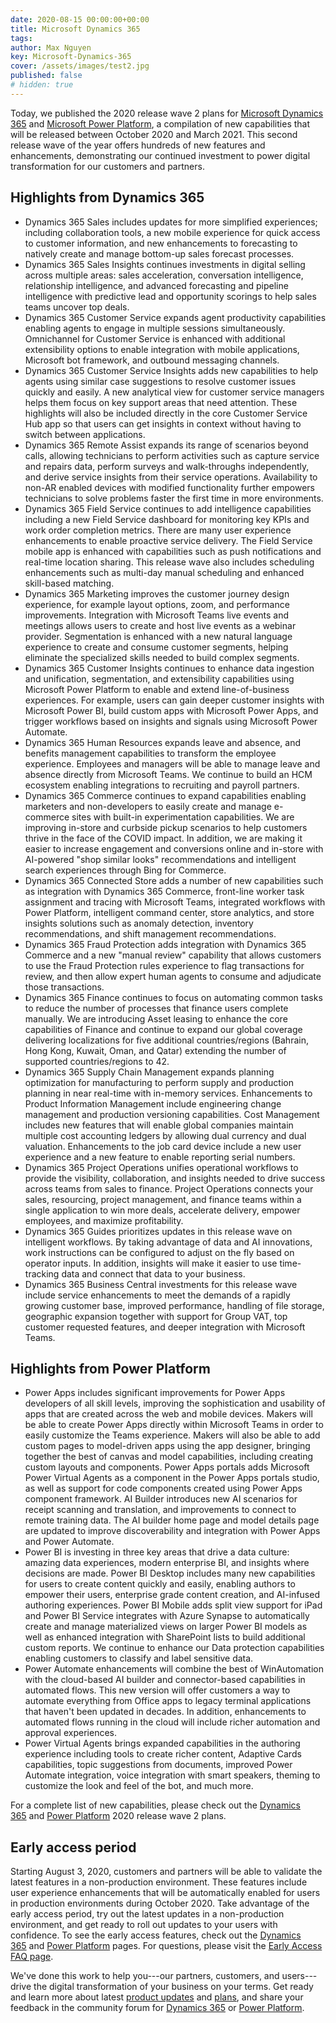 ```yaml
---
date: 2020-08-15 00:00:00+00:00
title: Microsoft Dynamics 365
tags:
author: Max Nguyen
key: Microsoft-Dynamics-365
cover: /assets/images/test2.jpg
published: false
# hidden: true
---
```


Today, we published the 2020 release wave 2 plans for [Microsoft Dynamics 365](https://aka.ms/Dynamics365Wave2ReleasePlan) and [Microsoft Power Platform](https://aka.ms/PowerPlatformWave2ReleasePlan), a compilation of new capabilities that will be released between October 2020 and March 2021. This second release wave of the year offers hundreds of new features and enhancements, demonstrating our continued investment to power digital transformation for our customers and partners.

Highlights from Dynamics 365
----------------------------

-   Dynamics 365 Sales includes updates for more simplified experiences; including collaboration tools, a new mobile experience for quick access to customer information, and new enhancements to forecasting to natively create and manage bottom-up sales forecast processes.
-   Dynamics 365 Sales Insights continues investments in digital selling across multiple areas: sales acceleration, conversation intelligence, relationship intelligence, and advanced forecasting and pipeline intelligence with predictive lead and opportunity scorings to help sales teams uncover top deals.
-   Dynamics 365 Customer Service expands agent productivity capabilities enabling agents to engage in multiple sessions simultaneously. Omnichannel for Customer Service is enhanced with additional extensibility options to enable integration with mobile applications, Microsoft bot framework, and outbound messaging channels.
-   Dynamics 365 Customer Service Insights adds new capabilities to help agents using similar case suggestions to resolve customer issues quickly and easily. A new analytical view for customer service managers helps them focus on key support areas that need attention. These highlights will also be included directly in the core Customer Service Hub app so that users can get insights in context without having to switch between applications.
-   Dynamics 365 Remote Assist expands its range of scenarios beyond calls, allowing technicians to perform activities such as capture service and repairs data, perform surveys and walk-throughs independently, and derive service insights from their service operations. Availability to non-AR enabled devices with modified functionality further empowers technicians to solve problems faster the first time in more environments.
-   Dynamics 365 Field Service continues to add intelligence capabilities including a new Field Service dashboard for monitoring key KPIs and work order completion metrics. There are many user experience enhancements to enable proactive service delivery. The Field Service mobile app is enhanced with capabilities such as push notifications and real-time location sharing. This release wave also includes scheduling enhancements such as multi-day manual scheduling and enhanced skill-based matching.
-   Dynamics 365 Marketing improves the customer journey design experience, for example layout options, zoom, and performance improvements. Integration with Microsoft Teams live events and meetings allows users to create and host live events as a webinar provider. Segmentation is enhanced with a new natural language experience to create and consume customer segments, helping eliminate the specialized skills needed to build complex segments.
-   Dynamics 365 Customer Insights continues to enhance data ingestion and unification, segmentation, and extensibility capabilities using Microsoft Power Platform to enable and extend line-of-business experiences. For example, users can gain deeper customer insights with Microsoft Power BI, build custom apps with Microsoft Power Apps, and trigger workflows based on insights and signals using Microsoft Power Automate.
-   Dynamics 365 Human Resources expands leave and absence, and benefits management capabilities to transform the employee experience. Employees and managers will be able to manage leave and absence directly from Microsoft Teams. We continue to build an HCM ecosystem enabling integrations to recruiting and payroll partners.
-   Dynamics 365 Commerce continues to expand capabilities enabling marketers and non-developers to easily create and manage e-commerce sites with built-in experimentation capabilities. We are improving in-store and curbside pickup scenarios to help customers thrive in the face of the COVID impact. In addition, we are making it easier to increase engagement and conversions online and in-store with AI-powered "shop similar looks" recommendations and intelligent search experiences through Bing for Commerce.
-   Dynamics 365 Connected Store adds a number of new capabilities such as integration with Dynamics 365 Commerce, front-line worker task assignment and tracing with Microsoft Teams, integrated workflows with Power Platform, intelligent command center, store analytics, and store insights solutions such as anomaly detection, inventory recommendations, and shift management recommendations.
-   Dynamics 365 Fraud Protection adds integration with Dynamics 365 Commerce and a new "manual review" capability that allows customers to use the Fraud Protection rules experience to flag transactions for review, and then allow expert human agents to consume and adjudicate those transactions.
-   Dynamics 365 Finance continues to focus on automating common tasks to reduce the number of processes that finance users complete manually. We are introducing Asset leasing to enhance the core capabilities of Finance and continue to expand our global coverage delivering localizations for five additional countries/regions (Bahrain, Hong Kong, Kuwait, Oman, and Qatar) extending the number of supported countries/regions to 42.
-   Dynamics 365 Supply Chain Management expands planning optimization for manufacturing to perform supply and production planning in near real-time with in-memory services. Enhancements to Product Information Management include engineering change management and production versioning capabilities. Cost Management includes new features that will enable global companies maintain multiple cost accounting ledgers by allowing dual currency and dual valuation. Enhancements to the job card device include a new user experience and a new feature to enable reporting serial numbers.
-   Dynamics 365 Project Operations unifies operational workflows to provide the visibility, collaboration, and insights needed to drive success across teams from sales to finance. Project Operations connects your sales, resourcing, project management, and finance teams within a single application to win more deals, accelerate delivery, empower employees, and maximize profitability.
-   Dynamics 365 Guides prioritizes updates in this release wave on intelligent workflows. By taking advantage of data and AI innovations, work instructions can be configured to adjust on the fly based on operator inputs. In addition, insights will make it easier to use time-tracking data and connect that data to your business.
-   Dynamics 365 Business Central investments for this release wave include service enhancements to meet the demands of a rapidly growing customer base, improved performance, handling of file storage, geographic expansion together with support for Group VAT, top customer requested features, and deeper integration with Microsoft Teams.

Highlights from Power Platform
------------------------------

-   Power Apps includes significant improvements for Power Apps developers of all skill levels, improving the sophistication and usability of apps that are created across the web and mobile devices. Makers will be able to create Power Apps directly within Microsoft Teams in order to easily customize the Teams experience. Makers will also be able to add custom pages to model-driven apps using the app designer, bringing together the best of canvas and model capabilities, including creating custom layouts and components. Power Apps portals adds Microsoft Power Virtual Agents as a component in the Power Apps portals studio, as well as support for code components created using Power Apps component framework. AI Builder introduces new AI scenarios for receipt scanning and translation, and improvements to connect to remote training data. The AI builder home page and model details page are updated to improve discoverability and integration with Power Apps and Power Automate.
-   Power BI is investing in three key areas that drive a data culture: amazing data experiences, modern enterprise BI, and insights where decisions are made. Power BI Desktop includes many new capabilities for users to create content quickly and easily, enabling authors to empower their users, enterprise grade content creation, and AI-infused authoring experiences. Power BI Mobile adds split view support for iPad and Power BI Service integrates with Azure Synapse to automatically create and manage materialized views on larger Power BI models as well as enhanced integration with SharePoint lists to build additional custom reports. We continue to enhance our Data protection capabilities enabling customers to classify and label sensitive data.
-   Power Automate enhancements will combine the best of WinAutomation with the cloud-based AI builder and connector-based capabilities in automated flows. This new version will offer customers a way to automate everything from Office apps to legacy terminal applications that haven't been updated in decades. In addition, enhancements to automated flows running in the cloud will include richer automation and approval experiences.
-   Power Virtual Agents brings expanded capabilities in the authoring experience including tools to create richer content, Adaptive Cards capabilities, topic suggestions from documents, improved Power Automate integration, voice integration with smart speakers, theming to customize the look and feel of the bot, and much more.

For a complete list of new capabilities, please check out the [Dynamics 365](https://aka.ms/Dynamics365Wave2ReleasePlan) and [Power Platform](https://aka.ms/PowerPlatformWave2ReleasePlan) 2020 release wave 2 plans.

Early access period
-------------------

Starting August 3, 2020, customers and partners will be able to validate the latest features in a non-production environment. These features include user experience enhancements that will be automatically enabled for users in production environments during October 2020. Take advantage of the early access period, try out the latest updates in a non-production environment, and get ready to roll out updates to your users with confidence. To see the early access features, check out the [Dynamics 365](https://aka.ms/Dynamics365Wave2EAFeatures) and [Power Platform](https://aka.ms/PowerPlatformWave2EAFeatures) pages. For questions, please visit the [Early Access FAQ page](https://aka.ms/EarlyAccessFAQ).

We've done this work to help you---our partners, customers, and users---drive the digital transformation of your business on your terms. Get ready and learn more about latest [product updates](https://dynamics.microsoft.com/business-applications/product-updates/) and [plans](https://roadmap.dynamics.com/), and share your feedback in the community forum for [Dynamics 365](https://community.dynamics.com/) or [Power Platform](https://powerusers.microsoft.com/).